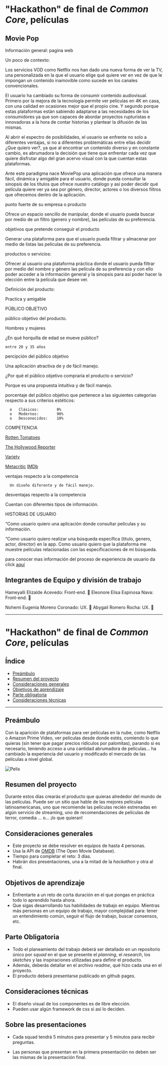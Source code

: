 # "Hackathon" de final de _Common Core_, películas

## Movie Pop
Información general: pagina web

Un poco de contexto:

Los servicios VOD como Netflix nos han dado una nueva forma de ver la TV, una personalizada en la que el usuario elige qué quiere ver en vez de que le impongan un contenido inamovible como sucede en los canales convencionales.

El usuario ha cambiado su forma de consumir contenido audiovisual. Primero por la mejora de la tecnología permite ver películas en 4K en casa, con una calidad en ocasiones mejor que el propio cine. Y segundo porque estas plataformas están sabiendo adaptarse a las necesidades de los consumidores ya que son capaces de abordar proyectos rupturistas e innovadoras a la hora de contar historias y plantear la difusión de las mismas.

Al abrir el espectro de posibilidades, el usuario se enfrente no solo a diferentes ventajas, si no  a diferentes problemáticas entre ellas decidir ¿Que quiero ver?, ya que al encontrar un contenido diverso y en constante cambio, es abrumadora  la decisión que tiene que enfrentar cada vez que quiere disfrutar algo del gran acervo visual con la que cuentan estas plataformas.

Ante este paradigma nace MoviePop una aplicación que ofrece una manera fácil, dinámica y amigable para el usuario,  donde pueda consultar la sinopsis de los títulos que ofrece nuestro catálogo y así poder  decidir  qué película quiere ver ya sea por género, director, actores o los diversos filtros que ofrecemos dentro de la aplicación.


punto fuerte de su empresa o producto

Ofrece un espacio sencillo de manipular, donde el usuario pueda buscar por medio de un filtro (genero y nombre), las películas de su preferencia.

objetivos que pretende conseguir el producto

Generar una plataforma para que el usuario pueda filtrar y almacenar por medio de listas las películas de su preferencia.


productos o servicios:

Ofrecer al usuario una plataforma práctica donde el usuario pueda filtrar por medio del nombre y género las película de su preferencia y con ello poder acceder a la información general y la sinopsis para así poder hacer la elección entre la película que desee ver.

Definición del producto:

Practica y amigable

PÚBLICO OBJETIVO

público objetivo del producto.

   Hombres y mujeres

¿En qué horquilla de edad se mueve público?

    entre 20 y 35 años

percipción del público objetivo

   Una aplicación atractiva de y de fácil manejo.

¿Por qué el público objetivo compraría el producto o servicio?

   Porque es una propuesta intuitiva y de fácil manejo.

  porcentaje del público objetivo que pertenece a las siguientes categorías respecto a sus criterios estéticos:


      o   Clásicos:        0%
      o   Modernos:        90%
      o   Desconocidos:    10%

COMPETENCIA

[Rotten Tomatoes](https://www.rottentomatoes.com/)

[The Hollywood Reporter](https://www.hollywoodreporter.com/)

[Variety](https://variety.com/)

[Metacritic]( https://www.metacritic.com/)
[IMDb]( https://www.imdb.com/?ref_=nv_home)



ventajas respecto a la competencia

      Un diseño diferente y de fácil manejo.

desventajas respecto a la competencia

   Cuentan con diferentes tipos de información.

HISTORIAS DE USUARIO

“Como usuario quiero una aplicación donde consultar películas y su información.

“Como usuario quiero realizar una búsqueda específica (titulo, genero, actor, director) en la app.
Como usuario quiero que la plataforma me muestre películas relacionadas con las especificaciones de mi búsqueda.

para conocer mas información del proceso de experiencia de usuario da click [aquí](https://docs.google.com/presentation/d/1BZDweegeUMAuKcTMg3lMFwljnugyzYIkg4hNmVxM6wk/edit?usp=sharing)


## Integrantes de Equipo y división de trabajo

Hameyalli Elizalde Acevedo: Front-end. :slightly_smiling_face:
Eleonore Elisa Espinosa Nava: Front-end. :slightly_smiling_face:

Nohemi Eugenia Moreno Coronado: UX. :slightly_smiling_face:
Abygail Romero Rocha: UX. :slightly_smiling_face:

------------------------------------------------------------------------------

# "Hackathon" de final de _Common Core_, películas

## Índice

- [Preámbulo](#preámbulo)
- [Resumen del proyecto](#resumen-del-proyecto)
- [Consideraciones generales](#consideraciones-generales)
- [Objetivos de aprendizaje](#objetivos-de-aprendizaje)
- [Parte obligatoria](#parte-obligatoria)
- [Consideraciones técnicas](#consideraciones-técnicas)

---

## Preámbulo

Con la aparición de plataformas para ver películas en la nube, como Netflix o
Amazon Prime Video, ver películas desde donde estés, comiendo lo que quieras
(sin tener que pagar precios ridículos por palomitas), parando si es necesario, teniendo acceso a una cantidad
abrumadora de películas... ha cambiado la experiencia del usuario
y modificado el mercado de las películas a nivel global.

![Pelis](https://media.giphy.com/media/NipFetnQOuKhW/giphy.gif)

## Resumen del proyecto

Durante estos días crearás el producto que quieras alrededor del mundo
de las películas. Puede ser un sitio que hable de las mejores películas
latinoamericanas, uno que recomiende las películas recién estrenadas en algún servicio de streaming, uno de recomendaciones de películas de terror,
comedia ... o... ¡lo que quieran!

## Consideraciones generales

- Este proyecto se debe resolver en equipos de hasta 4 personas.
- Usa la API de [OMDB](http://www.omdbapi.com/) (The Open Movie Database).
- Tiempo para completar el reto: 3 días.
- Habrán dos presentaciones, una a la mitad de la _hackathon_ y otra al final.

## Objetivos de aprendizaje

- Enfrentarte a un reto de corta duración en el que pongas
  en práctica todo lo aprendido hasta ahora.
- Que sigas desarrollando tus habilidades de trabajo en equipo. Mientras más
  personas en un equipo de trabajo, mayor complejidad para: tener un
  entendimiento común, seguir el flujo de trabajo, buscar consensos, etc.

## Parte Obligatoria

- Todo el planeamiento del trabajo deberá ser detallado en un repositorio único
  por _squad_ en el que se presente el _planning_, el _research_, los _sketches_
  y las inspiraciones utilizadas para definir el producto.
- Además, deberás detallar en el archivo _readme_, qué hizo cada una en el
  proyecto.
- El producto deberá presentarse publicado en github pages.

## Consideraciones técnicas

- El diseño visual de los componentes es de libre elección.
- Pueden usar algún framework de css si así lo deciden.

## Sobre las presentaciones

- Cada squad tendrá 5 minutos para presentar y 5 minutos para recibir preguntas.

- Las personas que presentan en la primera presentación no deben ser las mismas de la presentación final.
